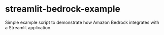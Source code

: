 # streamlit-bedrock-example
Simple example script to demonstrate how Amazon Bedrock integrates with a Streamlit application.
